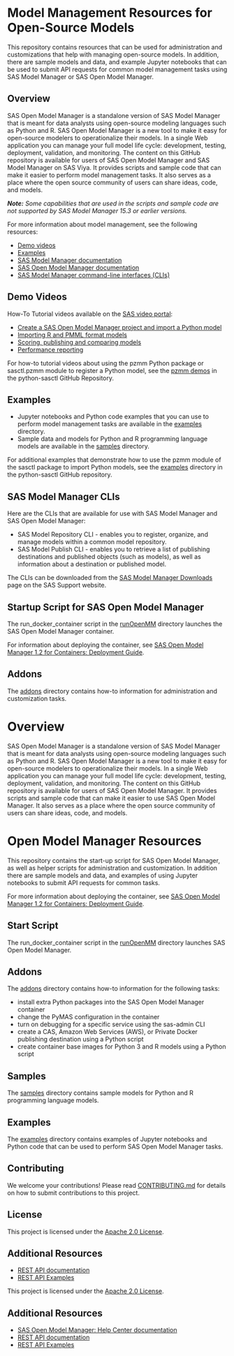# Model Management Resources for Open-Source Models
This repository contains resources that can be used for administration and customizations that help with managing open-source models. In addition, there are sample models and data, and example Jupyter notebooks that can be used to submit API requests for common model management tasks using SAS Model Manager or SAS Open Model Manager.

## Overview
SAS Open Model Manager is a standalone version of SAS Model Manager that is meant for data analysts using open-source modeling languages such as Python and R. SAS Open Model Manager is a new tool to make it easy for open-source modelers to operationalize their models. In a single Web application you can manage your full model life cycle: development, testing, deployment, validation, and monitoring.
The content on this GitHub repository is available for users of SAS Open Model Manager and SAS Model Manager on SAS Viya. It provides scripts and sample code that can make it easier to perform model management tasks. It also serves as a place where the open source community of users can share ideas, code, and models.

_**Note:** Some capabilities that are used in the scripts and sample code are not supported by SAS Model Manager 15.3 or earlier versions._

For more information about model management, see the following resources:

* [Demo videos](#demo-videos)
* [Examples](#examples)
* [SAS Model Manager documentation](https://support.sas.com/en/software/model-manager-support.html#documentation)
* [SAS Open Model Manager documentation](https://support.sas.com/en/software/model-manager-support.html#documentation)
* [SAS Model Manager command-line interfaces (CLIs)](#sas-model-manager-clis)

## Demo Videos
How-To Tutorial videos available on the [SAS video portal](https://video.sas.com/detail/videos/sas-open-model-manager):

* [Create a SAS Open Model Manager project and import a Python model](http://players.brightcove.net/1872491364001/default_default/index.html?videoId=6160664893001)
* [Importing R and PMML format models](http://players.brightcove.net/1872491364001/default_default/index.html?videoId=6160666070001)
* [Scoring, publishing and comparing models](http://players.brightcove.net/1872491364001/default_default/index.html?videoId=6160664319001)
* [Performance reporting](http://players.brightcove.net/1872491364001/default_default/index.html?videoId=6160664560001)

For how-to tutorial videos about using the pzmm Python package or sasctl.pzmm module to register a Python model, see the [pzmm demos](https://github.com/sassoftware/python-sasctl/blob/master/src/sasctl/pzmm/README.md#demos) in the python-sasctl GitHub Repository. 

## Examples

* Jupyter notebooks and Python code examples that you can use to perform model management tasks are available in the [examples](examples/) directory.
* Sample data and models for Python and R programming language models are available in the [samples](samples/) directory.

For additional examples that demonstrate how to use the pzmm module of the sasctl package to import Python models, see the [examples](https://github.com/sassoftware/python-sasctl/tree/master/examples) directory in the python-sasctl GitHub repository.

## SAS Model Manager CLIs

Here are the CLIs that are available for use with SAS Model Manager and SAS Open Model Manager:

* SAS Model Repository CLI - enables you to register, organize, and manage models within a common model repository.
* SAS Model Publish CLI - enables you to retrieve a list of publishing destinations and published objects (such as models), as well as information about a destination or published model.

The CLIs can be downloaded from the [SAS Model Manager Downloads](https://support.sas.com/downloads/browse.htm?fil=&cat=557) page on the SAS Support website.

## Startup Script for SAS Open Model Manager
The run_docker_container script in the [runOpenMM](runOpenMM/) directory launches the SAS Open Model Manager container.

For information about deploying the container, see [SAS Open Model Manager 1.2 for Containers: Deployment Guide](http://documentation.sas.com/?docsetId=dplymdlmgmt0phy0dkr&docsetTarget=titlepage.htm&docsetVersion=1.2&locale=en).

## Addons
The [addons](addons/) directory contains how-to information for administration and customization tasks.
# Overview

SAS Open Model Manager is a standalone version of SAS Model Manager that is meant for data analysts using open-source modeling languages such as Python and R. SAS Open Model Manager is a new tool to make it easy for open-source modelers to operationalize their models. In a single Web application you can manage your full model life cycle: development, testing, deployment, validation, and monitoring.
The content on this GitHub repository is available for users of SAS Open Model Manager. It provides scripts and sample code that can make it easier to use SAS Open Model Manager. It also serves as a place where the open source community of users can share ideas, code, and models.

# Open Model Manager Resources

This repository contains the start-up script for SAS Open Model Manager, as well as helper scripts for administration and customization. In addition there are sample models and data, and examples of using Jupyter notebooks to submit API requests for common tasks. 

For more information about deploying the container, see [SAS Open Model Manager 1.2 for Containers: Deployment Guide](http://documentation.sas.com/?docsetId=dplymdlmgmt0phy0dkr&docsetTarget=titlepage.htm&docsetVersion=1.2&locale=en).

## Start Script
The run_docker_container script in the [runOpenMM](runOpenMM/) directory launches SAS Open Model Manager.

## Addons
The [addons](addons/) directory contains how-to information for the following tasks:
* install extra Python packages into the SAS Open Model Manager container
* change the PyMAS configuration in the container
* turn on debugging for a specific service using the sas-admin CLI
* create a CAS, Amazon Web Services (AWS), or Private Docker publishing destination using a Python script
* create container base images for Python 3 and R models using a Python script

## Samples
The [samples](samples/) directory contains sample models for Python and R programming language models.  

## Examples
The [examples](examples/) directory contains examples of Jupyter notebooks and Python code that can be used to perform SAS Open Model Manager tasks.

## Contributing
We welcome your contributions! Please read [CONTRIBUTING.md](CONTRIBUTING.md) for details on how to submit contributions to this project.

## License
This project is licensed under the [Apache 2.0 License](LICENSE).

## Additional Resources
* [REST API documentation](https://developer.sas.com/apis/rest/DecisionManagement/)
* [REST API Examples](https://github.com/sassoftware/devsascom-rest-api-samples/tree/master/DecisionManagement)

This project is licensed under the [Apache 2.0 License](LICENSE).

## Additional Resources
* [SAS Open Model Manager: Help Center documentation](https://documentation.sas.com/?cdcId=openmmcdc&cdcVersion=1.2&docsetId=openmmug&docsetTarget=titlepage.htm&locale=en)
* [REST API documentation](https://developer.sas.com/apis/rest/DecisionManagement/)
* [REST API Examples](https://github.com/sassoftware/devsascom-rest-api-samples/tree/master/DecisionManagement)